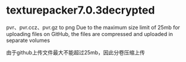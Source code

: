 # texturepacker7.0.3decrypted
pvr、pvr.ccz、pvr.gz to png
Due to the maximum size limit of 25mb for uploading files on GitHub, the files are compressed and uploaded in separate volumes





由于github上传文件最大不能超过25mb，因此分卷压缩上传
